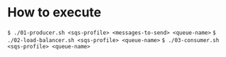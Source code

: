 # How to execute
`$ ./01-producer.sh <sqs-profile> <messages-to-send> <queue-name>`
`$ ./02-load-balancer.sh <sqs-profile> <queue-name>`
`$ ./03-consumer.sh <sqs-profile> <queue-name>`